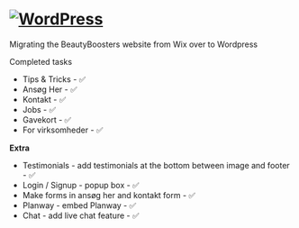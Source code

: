 
<h1 id="logo">
	<a href="https://wordpress.org/"><img alt="WordPress" src="https://static.wixstatic.com/media/504f22_eb7e91a162b2435386d04dc8a8e788f1~mv2.png/v1/fill/w_366,h_76,al_c,q_85,usm_0.66_1.00_0.01/bb_header_pink-sky.webp" /></a>
</h1>

Migrating the BeautyBoosters website from Wix over to Wordpress


Completed tasks

- Tips & Tricks - ✅
- Ansøg Her - ✅
- Kontakt - ✅
- Jobs - ✅
- Gavekort - ✅
- For virksomheder - ✅

**Extra**

- Testimonials - add testimonials at the bottom between image and footer - ✅
- Login / Signup - popup box - ✅
- Make forms in ansøg her and kontakt form - ✅
- Planway - embed Planway - ✅
- Chat - add live chat feature - ✅
